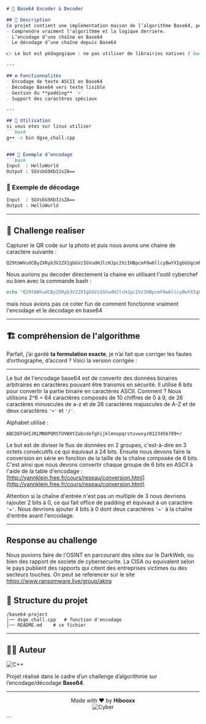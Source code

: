 ````markdown
# 🔐 Base64 Encoder & Decoder

## 📖 Description
Ce projet contient une implémentation maison de l’algorithme Base64, permettant :
- Comprendre vraiment l'algorithme et la logique derriere.
- L’encodage d’une chaîne en Base64
- Le décodage d’une chaîne depuis Base64

👉 Le but est pédagogique : ne pas utiliser de librairies natives (`base64`, etc.), mais comprendre et coder l’algo.

---

## ⚙️ Fonctionnalités
- Encodage de texte ASCII en Base64
- Décodage Base64 vers texte lisible
- Gestion du **padding** `=`
- Support des caractères spéciaux

---

## 🚀 Utilisation
si vous etes sur linux utiliser 
```bash
g++ -o bin dgse_chall.cpp
```

### 🧩 Exemple d’encodage
```bash
Input  : HelloWorld
Output : SGVsbG9Xb3JsZA==
````

### 🧩 Exemple de décodage

```bash
Input  : SGVsbG9Xb3JsZA==
Output : HelloWorld
```

---

## 🧪 Challenge realiser

Capturer le QR code sur la photo et puis nous avons une chaine de caractere suivante :

```
Q29tbWVudCByZXRyb3V2ZXIgbGVzIGVudHJlcHJpc2VzIHBpcmF0w6llcyBwYXIgbGUgcmFuc29td2FyZSBBa2lyYSA/Vm91cyB0cm91dmV6IGxhIHF1ZXN0aW9uIGZhY2lsZSA/IFBvc3R1bGV6IHN1ciBjZXR0ZSBhbm5vbmNlIGV0IHZlbmV6IHRyYXZhaWxsZXIgYXZlYyBub3VzICE=
```
Nous aurions pu decoder directement la chaine en utilisant l'outil cyberchef ou bien avec la commande bash :
```bash
echo "Q29tbWVudCByZXRyb3V2ZXIgbGVzIGVudHJlcHJpc2VzIHBpcmF0w6llcyBwYXIgbGUgcmFuc29td2FyZSBBa2lyYSA/Vm91cyB0cm91dmV6IGxhIHF1ZXN0aW9uIGZhY2lsZSA/IFBvc3R1bGV6IHN1ciBjZXR0ZSBhbm5vbmNlIGV0IHZlbmV6IHRyYXZhaWxsZXIgYXZlYyBub3VzICE=" | base64 -d
```
mais nous avions pas ce coter fun de comment fonctionne vraiment l'encodage et le decodage en base64

---

## 🏗️ compréhension de l'algorithme

Parfait, j’ai gardé **ta formulation exacte**, je n’ai fait que corriger les fautes d’orthographe, d’accord ? Voici la version corrigée :

---

Le but de l'encodage base64 est de convertir des données binaires arbitraires en caractères pouvant être transmis en sécurité.
Il utilise 6 bits pour convertir la partie binaire en caractères ASCII.
Comment ?
Nous utilisons 2^6 = 64 caractères composés de 10 chiffres de 0 à 9, de 26 caractères minuscules de a-z et de 26 caractères majuscules de A-Z et de deux caractères `'+'` et `'/'`.

Alphabet utilisé :

```
ABCDEFGHIJKLMNOPQRSTUVWXYZabcdefghijklmnopqrstuvwxyz0123456789+/
```

Le but est de diviser le flux de données en 2 groupes, c'est-à-dire en 3 octets consécutifs ce qui équivaut à 24 bits.
Ensuite nous devons faire la conversion en série en fonction de la taille de la chaîne composée de 6 bits.
C'est ainsi que nous devons convertir chaque groupe de 6 bits en ASCII à l'aide de la table d'encodage : [http://yannklein.free.fr/cours/reseau/conversion.html](http://yannklein.free.fr/cours/reseau/conversion.html)

Attention si la chaîne d'entrée n'est pas un multiple de 3 nous devrions rajouter 2 bits à 0, ce qui fait office de padding et équivaut à un caractère `'='`.
Nous devrions ajouter 4 bits à 0 dont deux caractères `'='` à la chaîne d'entrée avant l'encodage.


---

## Response au challenge 

Nous puvions faire de l'OSINT en parcourant des sites sur le DarkWeb, ou bien des rapport de societe de cybersecurite.
La CISA ou equivalent selon le pays publient des rapports qui citent des entreprises victimes ou des secteurs touches.
On peut se referencer sur le site https://www.ransomware.live/group/akira


## 📂 Structure du projet

```
/base64-project
│── dsge_chall.cpp   # fonction d'encodage
│── README.md    # ce fichier
```

---

## 👨‍💻 Auteur

![C++](https://img.shields.io/badge/C++-17-blue?style=for-the-badge\&logo=c%2B%2B\&logoColor=white)

Projet réalisé dans le cadre d’un challenge d’algorithmie sur l’encodage/décodage **Base64**.

---

<p align="center">
  Made with ❤️ by <b>Hibooxx</b> <br>
  <img src="https://img.shields.io/badge/CyberSecurity-%F0%9F%92%8E-blueviolet?style=for-the-badge" alt="Cyber"/>
</p>
```
